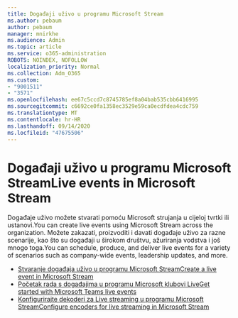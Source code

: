 ```yaml
---
title: Događaji uživo u programu Microsoft Stream
ms.author: pebaum
author: pebaum
manager: mnirkhe
ms.audience: Admin
ms.topic: article
ms.service: o365-administration
ROBOTS: NOINDEX, NOFOLLOW
localization_priority: Normal
ms.collection: Adm_O365
ms.custom:
- "9001511"
- "3571"
ms.openlocfilehash: ee67c5ccd7c8745785ef8a04bab535cbb6416995
ms.sourcegitcommit: c6692ce0fa1358ec3529e59ca0ecdfdea4cdc759
ms.translationtype: MT
ms.contentlocale: hr-HR
ms.lasthandoff: 09/14/2020
ms.locfileid: "47675506"
---
```

# <a name="live-events-in-microsoft-stream"></a><span data-ttu-id="02883-102">Događaji uživo u programu Microsoft Stream</span><span class="sxs-lookup"><span data-stu-id="02883-102">Live events in Microsoft Stream</span></span>

<span data-ttu-id="02883-103">Događaje uživo možete stvarati pomoću Microsoft strujanja u cijeloj tvrtki ili ustanovi.</span><span class="sxs-lookup"><span data-stu-id="02883-103">You can create live events using Microsoft Stream across the organization.</span></span> <span data-ttu-id="02883-104">Možete zakazati, proizvoditi i davati događaje uživo za razne scenarije, kao što su događaji u širokom društvu, ažuriranja vodstva i još mnogo toga.</span><span class="sxs-lookup"><span data-stu-id="02883-104">You can schedule, produce, and deliver live events for a variety of scenarios such as company-wide events, leadership updates, and more.</span></span>

- [<span data-ttu-id="02883-105">Stvaranje događaja uživo u programu Microsoft Stream</span><span class="sxs-lookup"><span data-stu-id="02883-105">Create a live event in Microsoft Stream</span></span>](https://docs.microsoft.com/stream/live-create-event)
- [<span data-ttu-id="02883-106">Početak rada s događajima u programu Microsoft klubovi Live</span><span class="sxs-lookup"><span data-stu-id="02883-106">Get started with Microsoft Teams live events</span></span>](https://support.office.com/article/get-started-with-microsoft-teams-live-events-d077fec2-a058-483e-9ab5-1494afda578a)
- [<span data-ttu-id="02883-107">Konfigurirajte dekoderi za Live streaming u programu Microsoft Stream</span><span class="sxs-lookup"><span data-stu-id="02883-107">Configure encoders for live streaming in Microsoft Stream</span></span>](https://docs.microsoft.com/stream/live-encoder-setup)
